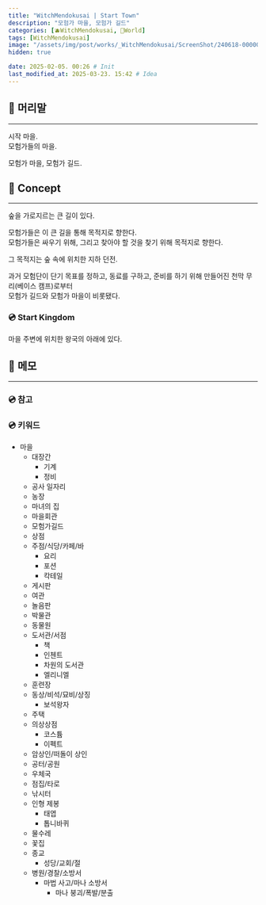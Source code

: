 ```yaml
---
title: "WitchMendokusai | Start Town"
description: "모험가 마을, 모험가 길드"
categories: [🫐WitchMendokusai, 🥥World]
tags: [WitchMendokusai]
image: "/assets/img/post/works/_WitchMendokusai/ScreenShot/240618-000000.png"
hidden: true

date: 2025-02-05. 00:26 # Init
last_modified_at: 2025-03-23. 15:42 # Idea
---
```


## 📀 머리말

---

시작 마을.  
모험가들의 마을.  

모험가 마을, 모험가 길드.  

## 📀 Concept

---

숲을 가로지르는 큰 길이 있다.  

모험가들은 이 큰 길을 통해 목적지로 향한다.  
모험가들은 싸우기 위해, 그리고 찾아야 할 것을 찾기 위해 목적지로 향한다.  

그 목적지는 숲 속에 위치한 지하 던전.  

과거 모험단이 단기 목표를 정하고, 동료를 구하고, 준비를 하기 위해 만들어진 천막 무리(베이스 캠프)로부터  
모험가 길드와 모험가 마을이 비롯됐다.  

### 💿 Start Kingdom

마을 주변에 위치한 왕국의 아래에 있다.  

## 📀 메모

---

### 💿 참고

### 💿 키워드

- 마을
  - 대장간
    - 기계
    - 정비
  - 공사 일자리
  - 농장
  - 마녀의 집
  - 마을회관
  - 모험가길드
  - 상점
  - 주점/식당/카페/바
    - 요리
    - 포션
    - 칵테일
  - 게시판
  - 여관
  - 놀음판
  - 박물관
  - 동물원
  - 도서관/서점
    - 책
    - 인첸트
    - 차원의 도서관
    - 엘리니엘
  - 훈련장
  - 동상/비석/묘비/상징
    - 보석왕자
  - 주택
  - 의상상점
    - 코스튬
    - 이펙트
  - 암상인/떠돌이 상인
  - 공터/공원
  - 우체국
  - 점집/타로
  - 낚시터
  - 인형 제봉
    - 태엽
    - 톱니바퀴
  - 물수레
  - 꽃집
  - 종교
    - 성당/교회/절
  - 병원/경찰/소방서
    - 마법 사고/마나 소방서
      - 마나 붕괴/폭발/분출
